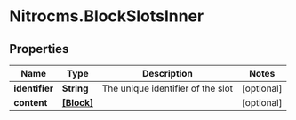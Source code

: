 # Nitrocms.BlockSlotsInner

## Properties

Name | Type | Description | Notes
------------ | ------------- | ------------- | -------------
**identifier** | **String** | The unique identifier of the slot | [optional] 
**content** | [**[Block]**](Block.md) |  | [optional] 



